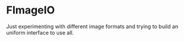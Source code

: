 # FImageIO

Just experimenting with different image formats and trying to build an uniform interface to use all.